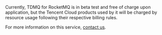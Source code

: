 
Currently, TDMQ for RocketMQ is in beta test and free of charge upon application, but the Tencent Cloud products used by it will be charged by resource usage following their respective billing rules.

For more information on this service, [contact us](https://intl.cloud.tencent.com/contact-sales).


